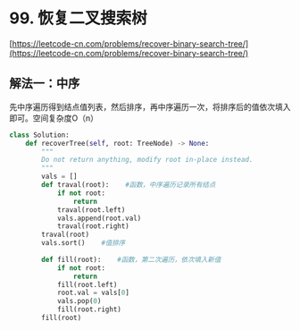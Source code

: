 # 99. 恢复二叉搜索树

[https://leetcode-cn.com/problems/recover-binary-search-tree/](https://leetcode-cn.com/problems/recover-binary-search-tree/)

## 解法一：中序

先中序遍历得到结点值列表，然后排序，再中序遍历一次，将排序后的值依次填入即可。空间复杂度O（n）

```python
class Solution:
    def recoverTree(self, root: TreeNode) -> None:
        """
        Do not return anything, modify root in-place instead.
        """
        vals = []
        def traval(root):    #函数，中序遍历记录所有结点
            if not root:
                return
            traval(root.left)
            vals.append(root.val)
            traval(root.right)
        traval(root)    
        vals.sort()    #值排序
        
        def fill(root):    #函数，第二次遍历，依次填入新值
            if not root:
                return
            fill(root.left)
            root.val = vals[0]
            vals.pop(0)
            fill(root.right)
        fill(root)
```



